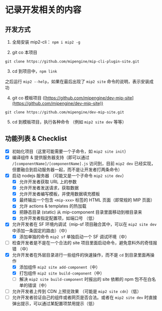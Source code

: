 # 记录开发相关的内容

## 开发方式

1. 全局安装 mip2-cli： `npm i mip2 -g`

2. git co 本项目

  `git clone https://github.com/mipengine/mip-cli-plugin-site.git`

3. cd 到项目中，`npm link`

  之后运行 `mip2 --help`，如果在最后出现了 `mip2 site` 命令的说明，表示安装成功

4. git co 模板项目 ([https://github.com/mipengine/dev-mip-site](https://github.com/mipengine/dev-mip-site))

  `git clone https://github.com/mipengine/dev-mip-site.git`

5. cd 到模板项目，执行各种命令 （例如 `mip2 site dev` 等等）

## 功能列表 & Checklist

- [x] 初始化项目（这里可能需要一个子命令，如 `mip2 site init`）
- [x] 编译组件 & 提供服务器支持（即可以通过 `/[componentName]/[componentName].js` 访问到，目前 `mip2 dev` 已经实现，但要融合到启动服务器一起，而不是让开发者打两条命令）
- [x] 启动 nodejs 服务器 （可能又是一个子命令 `mip2 site dev`）
  - [x] 允许开发者获取 URL 上的参数
  - [x] 允许开发者发送请求，获取数据
  - [x] 允许开发者编写模板，并使用数据填充模板
  - [x] 最终输出一个包含 `<mip-xxx>` 标签的 HTML 页面（即常规的 MIP 页面）
  - [x] 允许 actions & templates 的热加载
  - [x] 把静态目录 (static) 从 mip-component 目录里面移动到根目录来
  - [x] 允许开发者指定配置项，如端口号 （低）
- [x] 允许开发者在 SF 环境内调试（mip-sf 项目融合其中，可以在 `mip2 site dev` 中添加一条固定的路由）（中）
  - [x] 添加单独的命令 `mip2 sf` 单独启动一个 SF 调试环境（中）
- [ ] 检查开发者是不是在一个合法的 site 项目里面启动命令，避免意料外的奇怪报错 （中）
- [x] 允许开发者在外层目录进行一些组件的快速操作，而不是 `cd` 到目录里面再操作
  - [x] 添加组件 `mip2 site add-component`（中）
  - [x] 打包组件 `mip2 site build-component`（中）
  - [ ] 解决 `mip2 site build-component` 时报出的 site 依赖的 npm 包不在白名单的错误（中）
- [ ] 允许开发者上传到 CDN 上预览效果 （可能是 `mip2 site cdn`）（低）
- [ ] 允许开发者验证自己的组件或者网页是否合法。或者在 `mip2 site dev` 时直接弹出提示，可以通过某配置项禁用提示（低）
